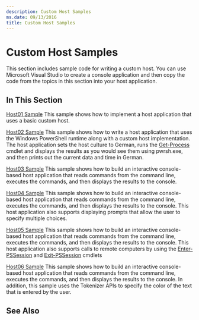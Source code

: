 ```yaml
---
description: Custom Host Samples
ms.date: 09/13/2016
title: Custom Host Samples
---
```

# Custom Host Samples

This section includes sample code for writing a custom host. You can use Microsoft Visual Studio to create a console application and then copy the code from the topics in this section into your host application.

## In This Section

 [Host01 Sample](./host01-sample.md)
 This sample shows how to implement a host application that uses a basic custom host.

 [Host02 Sample](./host02-sample.md)
 This sample shows how to write a host application that uses the Windows PowerShell runtime along with a custom host implementation. The host application sets the host culture to German, runs the [Get-Process](/powershell/module/Microsoft.PowerShell.Management/Get-Process) cmdlet and displays the results as you would see them using pwrsh.exe, and then prints out the current data and time in German.

 [Host03 Sample](./host03-sample.md)
 This sample shows how to build an interactive console-based host application that reads commands from the command line, executes the commands, and then displays the results to the console.

 [Host04 Sample](./host04-sample.md)
 This sample shows how to build an interactive console-based host application that reads commands from the command line, executes the commands, and then displays the results to the console. This host application also supports displaying prompts that allow the user to specify multiple choices.

 [Host05 Sample](./host05-sample.md)
 This sample shows how to build an interactive console-based host application that reads commands from the command line, executes the commands, and then displays the results to the console. This host application also supports calls to remote computers by using the [Enter-PSSession](/powershell/module/Microsoft.PowerShell.Core/Enter-PSSession) and [Exit-PSSession](/powershell/module/Microsoft.PowerShell.Core/Exit-PSSession) cmdlets

 [Host06 Sample](./host06-sample.md)
 This sample shows how to build an interactive console-based host application that reads commands from the command line, executes the commands, and then displays the results to the console. In addition, this sample uses the Tokenizer APIs to specify the color of the text that is entered by the user.

## See Also
